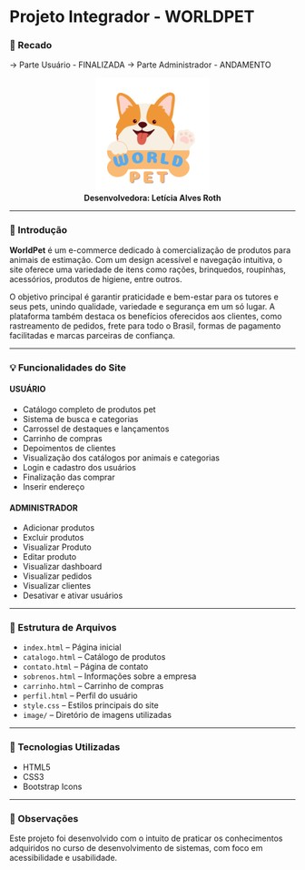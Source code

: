 # Projeto Integrador - WORLDPET

### 💬 Recado
-> Parte Usuário - FINALIZADA
-> Parte Administrador - ANDAMENTO


<p align="center">
  <img src="Projeto_Integrador_USUARIO/image/icones_nav/icone_principal.png" alt="Logo do WorldPet" width="200">
  <br>
  <strong>
    Desenvolvedora: Letícia Alves Roth
  </strong>
</p>

---

### 🐾 Introdução

**WorldPet** é um e-commerce dedicado à comercialização de produtos para animais de estimação. Com um design acessível e navegação intuitiva, o site oferece uma variedade de itens como rações, brinquedos, roupinhas, acessórios, produtos de higiene, entre outros.

O objetivo principal é garantir praticidade e bem-estar para os tutores e seus pets, unindo qualidade, variedade e segurança em um só lugar. A plataforma também destaca os benefícios oferecidos aos clientes, como rastreamento de pedidos, frete para todo o Brasil, formas de pagamento facilitadas e marcas parceiras de confiança.

---

### 💡 Funcionalidades do Site 

#### USUÁRIO
- Catálogo completo de produtos pet
- Sistema de busca e categorias
- Carrossel de destaques e lançamentos
- Carrinho de compras
- Depoimentos de clientes
- Visualização dos catálogos por animais e categorias
- Login e cadastro dos usuários
- Finalização das comprar
- Inserir endereço


#### ADMINISTRADOR
- Adicionar produtos
- Excluir produtos
- Visualizar Produto
- Editar produto
- Visualizar dashboard
- Visualizar pedidos
- Visualizar clientes
- Desativar e ativar usuários


---

### 📁 Estrutura de Arquivos

- `index.html` – Página inicial
- `catalogo.html` – Catálogo de produtos
- `contato.html` – Página de contato
- `sobrenos.html` – Informações sobre a empresa
- `carrinho.html` – Carrinho de compras
- `perfil.html` – Perfil do usuário
- `style.css` – Estilos principais do site
- `image/` – Diretório de imagens utilizadas

---

### 🚀 Tecnologias Utilizadas

- HTML5
- CSS3
- Bootstrap Icons

---

### 📌 Observações

Este projeto foi desenvolvido com o intuito de praticar os conhecimentos adquiridos no curso de desenvolvimento de sistemas, com foco em acessibilidade e usabilidade.


